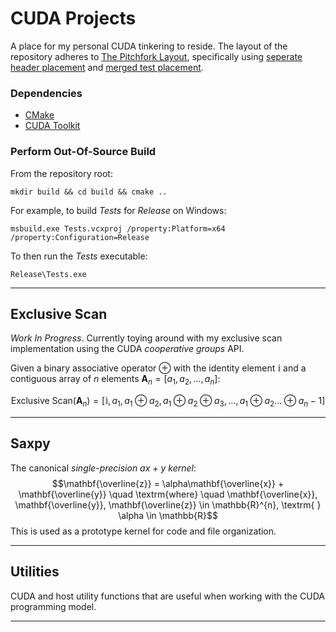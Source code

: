 # CUDA Projects

A place for my personal CUDA tinkering to reside. The layout of the repository adheres to [The Pitchfork Layout](https://api.csswg.org/bikeshed/?force=1&url=https://raw.githubusercontent.com/vector-of-bool/pitchfork/develop/data/spec.bs), specifically using [seperate header placement](https://api.csswg.org/bikeshed/?force=1&url=https://raw.githubusercontent.com/vector-of-bool/pitchfork/develop/data/spec.bs#src.header-placement) and [merged test placement](https://api.csswg.org/bikeshed/?force=1&url=https://raw.githubusercontent.com/vector-of-bool/pitchfork/develop/data/spec.bs#src.tests).

### Dependencies ###
* [CMake](https://cmake.org/download/)
* [CUDA Toolkit](https://developer.nvidia.com/cuda-downloads)

### Perform Out-Of-Source Build ###

From the repository root:
```
mkdir build && cd build && cmake ..
```
For example, to build *Tests* for *Release* on Windows:
```
msbuild.exe Tests.vcxproj /property:Platform=x64 /property:Configuration=Release
```
To then run the *Tests* executable:
```
Release\Tests.exe
```

---

## Exclusive Scan ##

*Work In Progress*. Currently toying around with my exclusive scan implementation using the CUDA *cooperative groups* API.

Given a binary associative operator $\oplus$ with the identity element $\mathbb{i}$ and a contiguous array of *n* elements $\mathbf{A}_n = [a_1, a_2, \ldots, a_n]$:

$$\textrm{Exclusive Scan}(\mathbf{A}_n) = [\mathbb{i}, a_1, a_1 \oplus a_2, a_1 \oplus a_2 \oplus a_3, \ldots, a_1 \oplus a_2 \ldots \oplus a_n-1]$$

---

## Saxpy ##

The canonical *single-precision ax + y kernel*:
$$\mathbf{\overline{z}} = \alpha\mathbf{\overline{x}} + \mathbf{\overline{y}} \quad \textrm{where} \quad \mathbf{\overline{x}}, \mathbf{\overline{y}}, \mathbf{\overline{z}} \in \mathbb{R}^{n}, \textrm{ } \alpha \in \mathbb{R}$$
This is used as a prototype kernel for code and file organization.

---

## Utilities ##

CUDA and host utility functions that are useful when working with the CUDA programming model.

---
